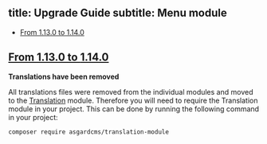 title: Upgrade Guide
subtitle: Menu module
-------

- [From 1.13.0 to 1.14.0](#upgrade-1.14.0)

## <a name="upgrade-1.14.0" class="anchor" href="#upgrade-1.14.0">From 1.13.0 to **1.14.0**</a>

**Translations have been removed**

All translations files were removed from the individual modules and moved to the [Translation](https://github.com/AsgardCms/Translation) module. Therefore you will need to require the Translation module in your project. This can be done by running the following command in your project:

``` .language-bash
composer require asgardcms/translation-module
```

